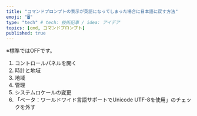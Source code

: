 ```yaml
---
title: "コマンドプロンプトの表示が英語になってしまった場合に日本語に戻す方法"
emoji: "🖥"
type: "tech" # tech: 技術記事 / idea: アイデア
topics: [cmd, コマンドプロンプト]
published: true
---
```


※標準ではOFFです。  

1. コントロールパネルを開く
2. 時計と地域
3. 地域
4. 管理
5. システムロケールの変更
6. 「ベータ：ワールドワイド言語サポートでUnicode UTF-8を使用」のチェックを外す
